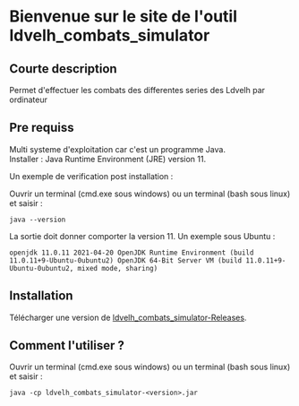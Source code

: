 # Bienvenue sur le site de l'outil ldvelh_combats_simulator

## Courte description

Permet d'effectuer les combats des differentes series des Ldvelh par ordinateur

## Pre requiss

Multi systeme d'exploitation car c'est un programme Java.  
Installer : Java Runtime Environment (JRE) version 11.

Un exemple de verification post installation :

Ouvrir un terminal (cmd.exe sous windows) ou un terminal (bash sous linux) et saisir :

`java --version`

La sortie doit donner comporter la version 11. Un exemple sous Ubuntu :

`openjdk 11.0.11 2021-04-20 OpenJDK Runtime Environment (build 11.0.11+9-Ubuntu-0ubuntu2)
OpenJDK 64-Bit Server VM (build 11.0.11+9-Ubuntu-0ubuntu2, mixed mode, sharing)
`

## Installation

Télécharger une version
de [ldvelh_combats_simulator-Releases](https://github.com/logrusFr/ldvelh_combats_simulator/releases).

## Comment l'utiliser ?

Ouvrir un terminal (cmd.exe sous windows) ou un terminal (bash sous linux) et saisir :

`java -cp ldvelh_combats_simulator-<version>.jar` 
